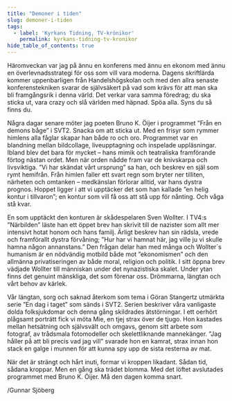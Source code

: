 ```yaml
---
title: "Demoner i tiden"
slug: demoner-i-tiden
tags:
  - label: 'Kyrkans Tidning, TV-krönikor'
    permalink: kyrkans-tidning-tv-kronikor
hide_table_of_contents: true
---
```

Häromveckan var jag på ännu en konferens med ännu en ekonom med ännu en överlevnadsstrategi för oss som vill vara moderna. Dagens skriftlärda kommer uppenbarligen från Handelshögskolan och med den allra senaste konferenstekniken svarar de självsäkert på vad som krävs för att man ska bli framgångsrik i denna värld. Det verkar vara samma föredrag; du ska sticka ut, vara crazy och slå världen med häpnad. Spöa alla. Syns du så finns du.

<!--truncate-->

Några dagar senare möter jag poeten Bruno K. Öijer i programmet ”Från en demons båge” i SVT2\. Snacka om att sticka ut. Med en frisyr som rymmer himlens alla fåglar skapar han både ro och oro. Programmet var en blandning mellan bildcollage, liveupptagning och inspelade uppläsningar. Ibland blev det bara för mycket – hans mimik och teatraliska framförande förtog nästan ordet. Men när orden nådde fram var de knivskarpa och livsviktiga. ”Vi har skändat vårt ursprung” sa han, och beskrev en själ som rymt hemifrån. Från himlen faller ett svart regn som bryter ner tilliten, närheten och omtanken – medkänslan förlorar alltid, var hans dystra prognos. Hoppet ligger i att vi upptäcker det som han kallade ”en helig kontur i tillvaron”; en kontur som vill få oss att stå upp för nånting. Och våga stå kvar. 

En som upptäckt den konturen är skådespelaren Sven Wollter. I TV4:s ”Närbilden” läste han ett öppet brev han skrivit till de nazister som allt mer intensivt hotat honom och hans familj. Ärligt beskrev han sin rädsla, vrede och framförallt dystra förvåning; ”Hur har vi hamnat här, jag ville ju vi skulle hamna någon annanstans.” Den frågan delar han med många och Wollter´s humanism är en nödvändig motbild både mot ”ekonomismen” och den allmänna privatiseringen av både moral, religion och politik. I sitt öppna brev vädjade Wollter till människan under det nynazistiska skalet. Under ytan finns det genuint mänskliga, det som förenar oss. Drömmarna, längtan och vårt behov av kärlek.

Vår längtan, sorg och saknad återkom som tema i Göran Stangertz utmärkta serie ”En dag i taget” som sänds i SVT2\. Serien beskriver våra vanligaste dolda folksjukdomar och denna gång skildrades ätstörningar. I ett oerhört plågsamt porträtt fick vi möta Mie, en tjej strax över de tjugo. Hon kastades mellan hetsätning och självsvält och omgavs, genom sitt arbete som fotograf, av trådsmala fotomodeller och skelettliknande mannekänger. ”Jag håller på att bli precis vad jag vill” svarade hon en kamrat, strax innan hon stack en galge i munnen för att kunna spy upp de sista resterna av mat. 

När det är strängt och hårt inuti, formar vi kroppen likadant. Sådan tid, sådana kroppar. Men en gång ska trädet blomma. Med det löftet avslutades programmet med Bruno K. Öijer. Må den dagen komma snart. 

/Gunnar Sjöberg
